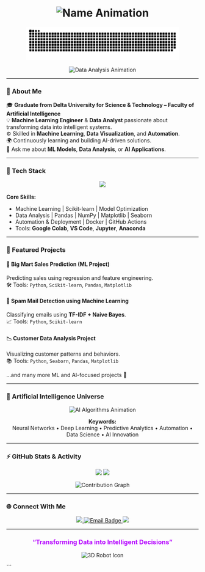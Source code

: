 <h1 align="center">
  <img src="https://readme-typing-svg.herokuapp.com?font=Orbitron&size=36&duration=3000&pause=1000&color=B400FF,FF00FF&center=true&vCenter=true&width=700&lines=Abdallah+Elshahawy;Machine+Learning+Engineer;AI+Developer+%26+Data+Analyst;Transforming+Data+into+Intelligence" alt="Name Animation">
</h1>

<p align="center">
  <img src="https://raw.githubusercontent.com/platane/snk/output/github-contribution-grid-snake-dark.svg" width="400" alt="Heartbeat Line Animation">
</p>

<p align="center">
  <img src="https://cdn.dribbble.com/users/2054184/screenshots/6019682/data_analysis.gif" width="460" alt="Data Analysis Animation">
</p>

---

### 🧠 About Me  
🎓 **Graduate from Delta University for Science & Technology – Faculty of Artificial Intelligence**  
💡 **Machine Learning Engineer** & **Data Analyst** passionate about transforming data into intelligent systems.  
⚙️ Skilled in **Machine Learning**, **Data Visualization**, and **Automation**.  
🌍 Continuously learning and building AI-driven solutions.  
💬 Ask me about **ML Models**, **Data Analysis**, or **AI Applications**.

---

### 🧰 Tech Stack
<p align="center">
  <img src="https://skillicons.dev/icons?i=python,docker,github,vscode,jupyter,anaconda,git,linux" />
</p>

**Core Skills:**  
- Machine Learning | Scikit-learn | Model Optimization  
- Data Analysis | Pandas | NumPy | Matplotlib | Seaborn  
- Automation & Deployment | Docker | GitHub Actions  
- Tools: **Google Colab**, **VS Code**, **Jupyter**, **Anaconda**

---

### 🚀 Featured Projects  
#### 🏪 **Big Mart Sales Prediction (ML Project)**  
Predicting sales using regression and feature engineering.  
🛠 Tools: `Python`, `Scikit-learn`, `Pandas`, `Matplotlib`

#### 📧 **Spam Mail Detection using Machine Learning**  
Classifying emails using **TF-IDF + Naive Bayes**.  
📈 Tools: `Python`, `Scikit-learn`

#### 📉 **Customer Data Analysis Project**  
Visualizing customer patterns and behaviors.  
📚 Tools: `Python`, `Seaborn`, `Pandas`, `Matplotlib`

…and many more ML and AI-focused projects 🚀  

---

### 🧬 Artificial Intelligence Universe
<p align="center">
  <img src="https://cdn.dribbble.com/users/720825/screenshots/4004116/ai.gif" width="420" alt="AI Algorithms Animation">
</p>

<p align="center">
  <b>Keywords:</b><br>
  Neural Networks • Deep Learning • Predictive Analytics • Automation • Data Science • AI Innovation
</p>

---

### ⚡ GitHub Stats & Activity
<p align="center">
  <img src="https://github-readme-stats.vercel.app/api?username=abdallahelshahawy&show_icons=true&theme=tokyonight" height="165"/>
  <img src="https://github-readme-streak-stats.herokuapp.com/?user=abdallahelshahawy&theme=tokyonight" height="165"/>
</p>

<p align="center">
  <img src="https://github-readme-activity-graph.vercel.app/graph?username=abdallahelshahawy&bg_color=0D1117&color=B400FF&line=FF00FF&point=FFFFFF&area=true" alt="Contribution Graph">
</p>

---

### 🌐 Connect With Me  
<p align="center">
  <a href="https://www.linkedin.com/in/abdallahelshahawey" target="_blank">
    <img src="https://img.shields.io/badge/-LinkedIn-0A66C2?style=for-the-badge&logo=linkedin&logoColor=white" />
  </a>
  <a href="mailto:eng.abdallahelshahawy@gmail.com" target="_blank">
    <img src="https://img.shields.io/badge/Email%20Me-B400FF?style=for-the-badge&logo=gmail&logoColor=white" alt="Email Badge"/>
  </a>
  <a href="https://github.com/abdallahelshahawy" target="_blank">
    <img src="https://img.shields.io/badge/-GitHub-171515?style=for-the-badge&logo=github&logoColor=white" />
  </a>
</p>

---

<h3 align="center" style="color:#B400FF;">“Transforming Data into Intelligent Decisions”</h3>

<p align="center">
  <img src="https://cdn-icons-png.flaticon.com/512/4712/4712027.png" width="90" alt="3D Robot Icon">
</p>
```

